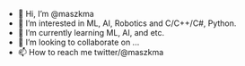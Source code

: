 - 👋 Hi, I’m @maszkma
- 👀 I’m interested in ML, AI, Robotics and C/C++/C#, Python.
- 🌱 I’m currently learning ML, AI, and etc.
- 💞️ I’m looking to collaborate on ...
- 📫 How to reach me twitter/@maszkma

<!---
maszkma/maszkma is a ✨ special ✨ repository because its `README.md` (this file) appears on your GitHub profile.
You can click the Preview link to take a look at your changes.
--->
